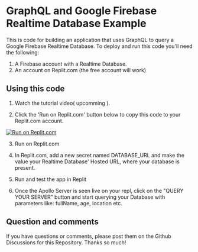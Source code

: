 # GraphQL and Google Firebase Realtime Database Example

[]()

This is code for building an application that uses GraphQL to query a Google Firebase Realtime Database. To deploy and run this code you'll need the following:

1. A Firebase account with a Realtime Database.
2. An account on Replit.com (the free account will work)

## Using this code

1. Watch the tutorial video( upcomming ).

2. Click the 'Run on Replit.com' button below to copy this code to your Replit.com account.

[![Run on Replit.com](https://repl.it/badge/github/dabblelab/graphqldemo)](https://repl.it/github/dabblelab/graphqldemo)

3. Run on Replit.com

4. In Replit.com, add a new secret named DATABASE_URL and make the value your Realtime Database' Hosted URL, where your database is present.

5. Run and test the app in Replit

6. Once the Apollo Server is seen live on your repl, click on the "QUERY YOUR SERVER" button and start querying your Database with parameters like: fullName, age, location etc.

## Question and comments

If you have questions or comments, please post them on the Github Discussions for this Repository. Thanks so much!